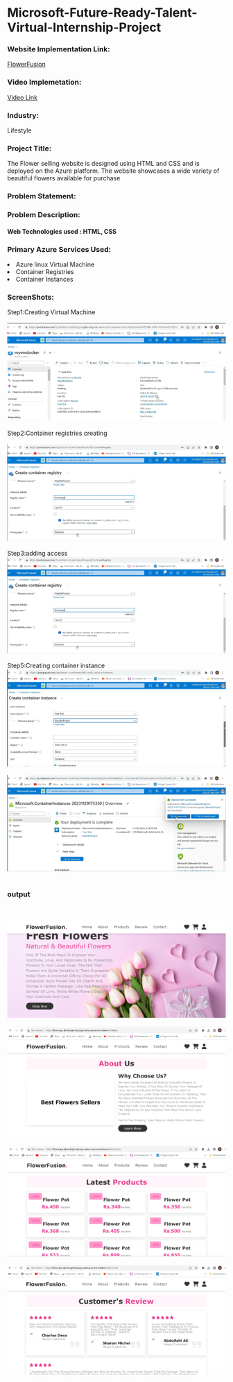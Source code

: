 <h1> Microsoft-Future-Ready-Talent-Virtual-Internship-Project</h1>

<h3>Website Implementation Link:</h3>

<a href="http://flowerapp.djemdcg4cubjc2gx.eastus.azurecontainer.io/">FlowerFusion</a>

<h3>Video Implemetation:</h3>

<a href="https://drive.google.com/drive/folders/1EnBu3FVFj7i0rWhaQEEyL9-vZN02Cxjj?usp=drive_link">Video Link</a>


<h3>Industry:</h3>
Lifestyle

<h3>Project Title: </h3>
The Flower selling website is designed using HTML and CSS and is deployed on the Azure platform. The website showcases a wide variety of beautiful flowers available for purchase

<h3>Problem Statement:</h3>



<h3>Problem Description:</h3>
<h4>Web Technologies used : HTML, CSS</h4>

<h3>Primary Azure Services Used:</h3>
<li>Azure linux Virtual Machine</li>
<li>Container Registries</li>
<li>Container Instances</li>

<h3>ScreenShots:</h3>
Step1:Creating Virtual Machine
<br>

<br>
<img src="https://github.com/NanditaWaghchoure/MyWebsite_AzureProject/blob/main/azure_project/images/Screenshotsofazurewebsite_flowers/1.png"></img>
<br>
<br>
Step2:Container registries creating
<br>
<br>
<img src="https://github.com/NanditaWaghchoure/MyWebsite_AzureProject/blob/main/azure_project/images/Screenshotsofazurewebsite_flowers/2.png"></img>
<br>

<br>
Step3:adding access
<img src="https://github.com/NanditaWaghchoure/MyWebsite_AzureProject/blob/main/azure_project/images/Screenshotsofazurewebsite_flowers/2.png"></img>
<br>
<br>
Step5:Creating container instance
<img src="https://github.com/NanditaWaghchoure/MyWebsite_AzureProject/blob/main/azure_project/images/Screenshotsofazurewebsite_flowers/4.png"></img>
<br>
<br>
<img src="https://github.com/NanditaWaghchoure/MyWebsite_AzureProject/blob/main/azure_project/images/Screenshotsofazurewebsite_flowers/5.png"></img>
<br>
<br>
<h3>output</h3>
<br>
<br>
<img src="https://github.com/NanditaWaghchoure/MyWebsite_AzureProject/blob/main/azure_project/images/Screenshotsofazurewebsite_flowers/6.png"></img>
<br>
<br>
<img src="https://github.com/NanditaWaghchoure/MyWebsite_AzureProject/blob/main/azure_project/images/Screenshotsofazurewebsite_flowers/7.png"></img>
<br>
<br>
<img src="https://github.com/NanditaWaghchoure/MyWebsite_AzureProject/blob/main/azure_project/images/Screenshotsofazurewebsite_flowers/8.png"></img>
<br>
<br>
<img src="https://github.com/NanditaWaghchoure/MyWebsite_AzureProject/blob/main/azure_project/images/Screenshotsofazurewebsite_flowers/9.png"></img>
<br>
<br>
<img src=""></img>
<br>
<br>


 





